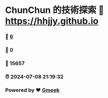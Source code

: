# ChunChun 的技術探索 :link: https://hhjjy.github.io 
### :page_facing_up: [6](https://hhjjy.github.io/tag.html) 
### :speech_balloon: 0 
### :hibiscus: 15657 
### :alarm_clock: 2024-07-08 21:19:32 
### Powered by :heart: [Gmeek](https://github.com/Meekdai/Gmeek)
